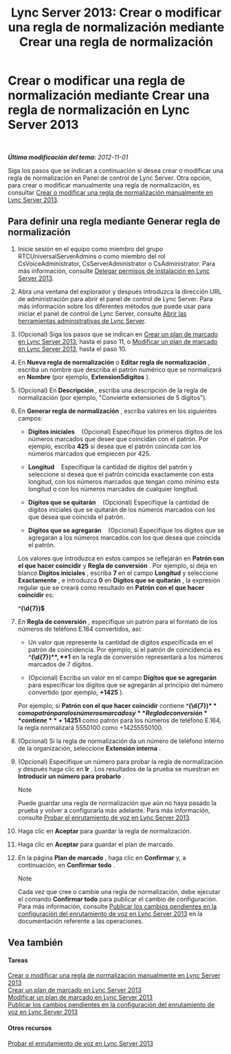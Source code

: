 ﻿---
title: 'Lync Server 2013: Crear o modificar una regla de normalización mediante Crear una regla de normalización'
TOCTitle: Crear o modificar una regla de normalización mediante Crear una regla de normalización
ms:assetid: e8547d7b-f74d-4a73-9a7d-df20d7a87fcd
ms:mtpsurl: https://technet.microsoft.com/es-es/library/Gg399036(v=OCS.15)
ms:contentKeyID: 48277031
ms.date: 01/07/2017
mtps_version: v=OCS.15
ms.translationtype: HT
---

# Crear o modificar una regla de normalización mediante Crear una regla de normalización en Lync Server 2013

 

_**Última modificación del tema:** 2012-11-01_

Siga los pasos que se indican a continuación si desea crear o modificar una regla de normalización en Panel de control de Lync Server. Otra opción, para crear o modificar manualmente una regla de normalización, es consultar [Crear o modificar una regla de normalización manualmente en Lync Server 2013](lync-server-2013-create-or-modify-a-normalization-rule-manually.md).

## Para definir una regla mediante Generar regla de normalización

1.  Inicie sesión en el equipo como miembro del grupo RTCUniversalServerAdmins o como miembro del rol CsVoiceAdministrator, CsServerAdministrator o CsAdministrator. Para más información, consulte [Delegar permisos de instalación en Lync Server 2013](lync-server-2013-delegate-setup-permissions.md).

2.  Abra una ventana del explorador y después introduzca la dirección URL de administración para abrir el panel de control de Lync Server. Para más información sobre los diferentes métodos que puede usar para iniciar el panel de control de Lync Server, consulte [Abrir las herramientas administrativas de Lync Server](lync-server-2013-open-lync-server-administrative-tools.md).

3.  (Opcional) Siga los pasos que se indican en [Crear un plan de marcado en Lync Server 2013](lync-server-2013-create-a-dial-plan.md), hasta el paso 11, o [Modificar un plan de marcado en Lync Server 2013](lync-server-2013-modify-a-dial-plan.md), hasta el paso 10.

4.  En **Nueva regla de normalización** o **Editar regla de normalización** , escriba un nombre que describa el patrón numérico que se normalizará en **Nombre** (por ejemplo, **Extension5digitos** ).

5.  (Opcional) En **Descripción** , escriba una descripción de la regla de normalización (por ejemplo, "Convierte extensiones de 5 dígitos").

6.  En **Generar regla de normalización** , escriba valores en los siguientes campos:
    
      - **Dígitos iniciales**    (Opcional) Especifique los primeros dígitos de los números marcados que desee que coincidan con el patrón. Por ejemplo, escriba **425** si desea que el patrón coincida con los números marcados que empiecen por 425.
    
      - **Longitud**    Especifique la cantidad de dígitos del patrón y seleccione si desea que el patrón coincida exactamente con esta longitud, con los números marcados que tengan como mínimo esta longitud o con los números marcados de cualquier longitud.
    
      - **Dígitos que se quitarán**    (Opcional) Especifique la cantidad de dígitos iniciales que se quitarán de los números marcados con los que desea que coincida el patrón.
    
      - **Dígitos que se agregarán**    (Opcional) Especifique los dígitos que se agregarán a los números marcados con los que desea que coincida el patrón.
    
    Los valores que introduzca en estos campos se reflejarán en **Patrón con el que hacer coincidir** y **Regla de conversión** . Por ejemplo, si deja en blanco **Dígitos iniciales** , escriba **7** en el campo **Longitud** y seleccione **Exactamente** , e introduzca **0** en **Dígitos que se quitarán** , la expresión regular que se creará como resultado en **Patrón con el que hacer coincidir** es:
    
    **^(\\d{7})$**

7.  En **Regla de conversión** , especifique un patrón para el formato de los números de teléfono E.164 convertidos, así:
    
      - Un valor que represente la cantidad de dígitos especificada en el patrón de coincidencia. Por ejemplo, si el patrón de coincidencia es **^(\\d{7})$** , **$1** en la regla de conversión representará a los números marcados de 7 dígitos.
    
      - (Opcional) Escriba un valor en el campo **Dígitos que se agregarán** para especificar los dígitos que se agregarán al principio del número convertido (por ejemplo, **+1425** ).
    
    Por ejemplo, si **Patrón con el que hacer coincidir** contiene **^(\\d{7})$** como patrón para los números marcados y **Regla de conversión** contiene **+1425$1** como patrón para los números de teléfono E.164, la regla normalizará 5550100 como +14255550100.

8.  (Opcional) Si la regla de normalización da un número de teléfono interno de la organización, seleccione **Extensión interna** .

9.  (Opcional) Especifique un número para probar la regla de normalización y después haga clic en **Ir** . Los resultados de la prueba se muestran en **Introducir un número para probarlo** .
    

    > [!NOTE]
    > Puede guardar una regla de normalización que aún no haya pasado la prueba y volver a configurarla más adelante. Para más información, consulte <A href="lync-server-2013-test-voice-routing.md">Probar el enrutamiento de voz en Lync Server 2013</A>.



10. Haga clic en **Aceptar** para guardar la regla de normalización.

11. Haga clic en **Aceptar** para guardar el plan de marcado.

12. En la página **Plan de marcado** , haga clic en **Confirmar** y, a continuación, en **Confirmar todo** .
    

    > [!NOTE]
    > Cada vez que cree o cambie una regla de normalización, debe ejecutar el comando <STRONG>Confirmar todo</STRONG> para publicar el cambio de configuración. Para más información, consulte <A href="lync-server-2013-publish-pending-changes-to-the-voice-routing-configuration.md">Publicar los cambios pendientes en la configuración del enrutamiento de voz en Lync Server 2013</A> en la documentación referente a las operaciones.



## Vea también

#### Tareas

[Crear o modificar una regla de normalización manualmente en Lync Server 2013](lync-server-2013-create-or-modify-a-normalization-rule-manually.md)  
[Crear un plan de marcado en Lync Server 2013](lync-server-2013-create-a-dial-plan.md)  
[Modificar un plan de marcado en Lync Server 2013](lync-server-2013-modify-a-dial-plan.md)  
[Publicar los cambios pendientes en la configuración del enrutamiento de voz en Lync Server 2013](lync-server-2013-publish-pending-changes-to-the-voice-routing-configuration.md)  

#### Otros recursos

[Probar el enrutamiento de voz en Lync Server 2013](lync-server-2013-test-voice-routing.md)

